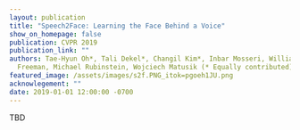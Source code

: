 ```yaml
---
layout: publication
title: "Speech2Face: Learning the Face Behind a Voice"
show_on_homepage: false
publication: CVPR 2019
publication_link: ""
authors: Tae-Hyun Oh*, Tali Dekel*, Changil Kim*, Inbar Mosseri, William T.
  Freeman, Michael Rubinstein, Wojciech Matusik (* Equally contributed)
featured_image: /assets/images/s2f.PNG_itok=pgoeh1JU.png
acknowlegement: ""
date: 2019-01-01 12:00:00 -0700
---
```

TBD